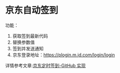 # 京东自动签到
功能：
1. 获取签到最新代码
2. 替换参数值
3. 签到并发送通知
4. 京东登录地址：https://plogin.m.jd.com/login/login

详情参考文章:[京东定时签到-GitHub 实现](https://ruicky.me/2020/06/05/jd-sign/)


